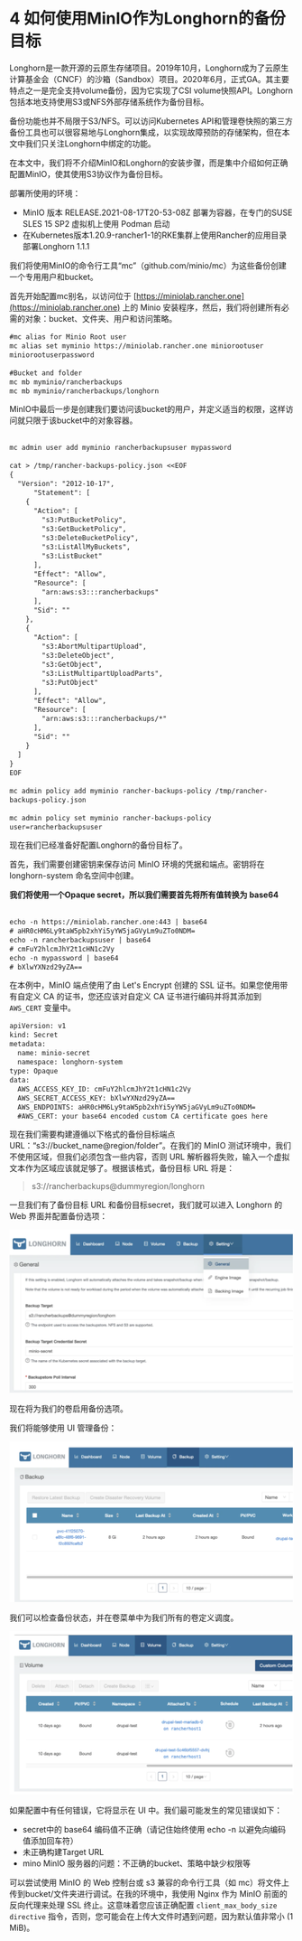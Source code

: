 # **4 如何使用MinIO作为Longhorn的备份目标**

Longhorn是一款开源的云原生存储项目。2019年10月，Longhorn成为了云原生计算基金会（CNCF）的沙箱（Sandbox）项目。2020年6月，正式GA。其主要特点之一是完全支持volume备份，因为它实现了CSI volume快照API。Longhorn包括本地支持使用S3或NFS外部存储系统作为备份目标。

备份功能也并不局限于S3/NFS。可以访问Kubernetes API和管理卷快照的第三方备份工具也可以很容易地与Longhorn集成，以实现故障预防的存储架构，但在本文中我们只关注Longhorn中绑定的功能。

在本文中，我们将不介绍MinIO和Longhorn的安装步骤，而是集中介绍如何正确配置MinIO，使其使用S3协议作为备份目标。

部署所使用的环境：


* MinIO 版本 RELEASE.2021-08-17T20-53-08Z 部署为容器，在专门的SUSE SLES 15 SP2 虚拟机上使用 Podman 启动
* 在Kubernetes版本1.20.9-rancher1-1的RKE集群上使用Rancher的应用目录部署Longhorn 1.1.1

我们将使用MinIO的命令行工具“mc”（github.com/minio/mc）为这些备份创建一个专用用户和bucket。

首先开始配置mc别名，以访问位于 [https://miniolab.rancher.one](https://miniolab.rancher.one) 上的 Minio 安装程序，然后，我们将创建所有必需的对象：bucket、文件夹、用户和访问策略。

```
#mc alias for Minio Root user
mc alias set myminio https://miniolab.rancher.one miniorootuser miniorootuserpassword

#Bucket and folder
mc mb myminio/rancherbackups
mc mb myminio/rancherbackups/longhorn
```

MinIO中最后一步是创建我们要访问该bucket的用户，并定义适当的权限，这样访问就只限于该bucket中的对象容器。

```

mc admin user add myminio rancherbackupsuser mypassword

cat > /tmp/rancher-backups-policy.json <<EOF
{
  "Version": "2012-10-17",
      "Statement": [
    {
      "Action": [
        "s3:PutBucketPolicy",
        "s3:GetBucketPolicy",
        "s3:DeleteBucketPolicy",
        "s3:ListAllMyBuckets",
        "s3:ListBucket"
      ],
      "Effect": "Allow",
      "Resource": [
        "arn:aws:s3:::rancherbackups"
      ],
      "Sid": ""
    },
    {
      "Action": [
        "s3:AbortMultipartUpload",
        "s3:DeleteObject",
        "s3:GetObject",
        "s3:ListMultipartUploadParts",
        "s3:PutObject"
      ],
      "Effect": "Allow",
      "Resource": [
        "arn:aws:s3:::rancherbackups/*"
      ],
      "Sid": ""
    }
  ]
}
EOF

mc admin policy add myminio rancher-backups-policy /tmp/rancher-backups-policy.json

mc admin policy set myminio rancher-backups-policy user=rancherbackupsuser
```

现在我们已经准备好配置Longhorn的备份目标了。



首先，我们需要创建密钥来保存访问 MinIO 环境的凭据和端点。密钥将在 longhorn-system 命名空间中创建。



**我们将使用一个Opaque secret，所以我们需要首先将所有值转换为 base64**

```

echo -n https://miniolab.rancher.one:443 | base64
# aHR0cHM6Ly9taW5pb2xhYi5yYW5jaGVyLm9uZTo0NDM=
echo -n rancherbackupsuser | base64
# cmFuY2hlcmJhY2t1cHN1c2Vy
echo -n mypassword | base64
# bXlwYXNzd29yZA==
```


在本例中，MinIO 端点使用了由 Let's Encrypt 创建的 SSL 证书。如果您使用带有自定义 CA 的证书，您还应该对自定义 CA 证书进行编码并将其添加到 `AWS_CERT` 变量中。

```
apiVersion: v1
kind: Secret
metadata:
  name: minio-secret
  namespace: longhorn-system
type: Opaque
data:
  AWS_ACCESS_KEY_ID: cmFuY2hlcmJhY2t1cHN1c2Vy
  AWS_SECRET_ACCESS_KEY: bXlwYXNzd29yZA==
  AWS_ENDPOINTS: aHR0cHM6Ly9taW5pb2xhYi5yYW5jaGVyLm9uZTo0NDM=
  #AWS_CERT: your base64 encoded custom CA certificate goes here
```

现在我们需要构建遵循以下格式的备份目标端点 URL：“s3://bucket_name@region/folder”。在我们的 MinIO 测试环境中，我们不使用区域，但我们必须包含一些内容，否则 URL 解析器将失败，输入一个虚拟文本作为区域应该就足够了。根据该格式，备份目标 URL 将是：

> s3://rancherbackups@dummyregion/longhorn

一旦我们有了备份目标 URL 和备份目标secret，我们就可以进入 Longhorn 的 Web 界面并配置备份选项：

![Alt Image Text](images/chap4_1.png "Body image")

现在将为我们的卷启用备份选项。

我们将能够使用 UI 管理备份：

![Alt Image Text](images/chap4_2.png "Body image")

我们可以检查备份状态，并在卷菜单中为我们所有的卷定义调度。

![Alt Image Text](images/chap4_3.png "Body image")

如果配置中有任何错误，它将显示在 UI 中。我们最可能发生的常见错误如下：

* secret中的 base64 编码值不正确（请记住始终使用 echo -n 以避免向编码值添加回车符）
* 未正确构建Target URL
* mino MinIO 服务器的问题：不正确的bucket、策略中缺少权限等

可以尝试使用 MinIO 的 Web 控制台或 s3 兼容的命令行工具（如 mc）将文件上传到bucket/文件夹进行调试。在我的环境中，我使用 Nginx 作为 MinIO 前面的反向代理来处理 SSL 终止。这意味着您应该正确配置 `client_max_body_size directive` 指令，否则，您可能会在上传大文件时遇到问题，因为默认值非常小 (1 MiB)。